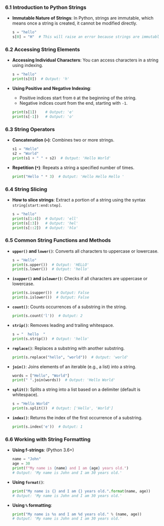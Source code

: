 ### **6.1 Introduction to Python Strings**
- **Immutable Nature of Strings**: In Python, strings are immutable, which means once a string is created, it cannot be modified directly.
  ```python
  s = "hello"
  s[0] = "H"  # This will raise an error because strings are immutable.
  ```

### **6.2 Accessing String Elements**
- **Accessing Individual Characters**: You can access characters in a string using indexing.
  ```python
  s = "hello"
  print(s[0])  # Output: 'h'
  ```
  
- **Using Positive and Negative Indexing**:
  - Positive indices start from `0` at the beginning of the string.
  - Negative indices count from the end, starting with `-1`.
  ```python
  print(s[1])    # Output: 'e'
  print(s[-1])   # Output: 'o'
  ```

### **6.3 String Operators**
- **Concatenation (`+`)**: Combines two or more strings.
  ```python
  s1 = "Hello"
  s2 = "World"
  print(s1 + " " + s2)  # Output: 'Hello World'
  ```
  
- **Repetition (`*`)**: Repeats a string a specified number of times.
  ```python
  print("Hello " * 3)  # Output: 'Hello Hello Hello '
  ```

### **6.4 String Slicing**
- **How to slice strings**: Extract a portion of a string using the syntax `string[start:end:step]`.
  ```python
  s = "hello"
  print(s[1:4])  # Output: 'ell'
  print(s[:3])   # Output: 'hel'
  print(s[::2])  # Output: 'hlo'
  ```

### **6.5 Common String Functions and Methods**
- **`upper()` and `lower()`**: Converts all characters to uppercase or lowercase.
  ```python
  s = "Hello"
  print(s.upper())  # Output: 'HELLO'
  print(s.lower())  # Output: 'hello'
  ```

- **`isupper()` and `islower()`**: Checks if all characters are uppercase or lowercase.
  ```python
  print(s.isupper())  # Output: False
  print(s.islower())  # Output: False
  ```

- **`count()`**: Counts occurrences of a substring in the string.
  ```python
  print(s.count('l'))  # Output: 2
  ```

- **`strip()`**: Removes leading and trailing whitespace.
  ```python
  s = "  hello  "
  print(s.strip())  # Output: 'hello'
  ```

- **`replace()`**: Replaces a substring with another substring.
  ```python
  print(s.replace("hello", "world"))  # Output: 'world'
  ```

- **`join()`**: Joins elements of an iterable (e.g., a list) into a string.
  ```python
  words = ["Hello", "World"]
  print(" ".join(words))  # Output: 'Hello World'
  ```

- **`split()`**: Splits a string into a list based on a delimiter (default is whitespace).
  ```python
  s = "Hello World"
  print(s.split())  # Output: ['Hello', 'World']
  ```

- **`index()`**: Returns the index of the first occurrence of a substring.
  ```python
  print(s.index('e'))  # Output: 1
  ```

### **6.6 Working with String Formatting**
- **Using f-strings**: (Python 3.6+)
  ```python
  name = "John"
  age = 30
  print(f"My name is {name} and I am {age} years old.")  
  # Output: 'My name is John and I am 30 years old.'
  ```

- **Using `format()`**:
  ```python
  print("My name is {} and I am {} years old.".format(name, age))
  # Output: 'My name is John and I am 30 years old.'
  ```

- **Using `%` formatting**:
  ```python
  print("My name is %s and I am %d years old." % (name, age))
  # Output: 'My name is John and I am 30 years old.'
  ```

